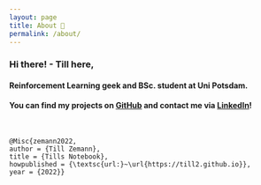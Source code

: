 ```yaml
---
layout: page
title: About 🌿
permalink: /about/
---
```


### Hi there! - Till here,
#### Reinforcement Learning geek and BSc. student at Uni Potsdam.

#### You can find my projects on [GitHub][github] and contact me via [LinkedIn][linkedin]!

<br>

```
@Misc{zemann2022,
author = {Till Zemann},
title = {Tills Notebook},
howpublished = {\textsc{url:}~\url{https://till2.github.io}},
year = {2022}}
```


[github]: https://github.com/till2
[linkedin]: https://www.linkedin.com/in/tillzemann/
[myreference-1]: https://www.youtube.com/watch?v=dQw4w9WgXcQ

<!-- hosted at: till2.github.io -->